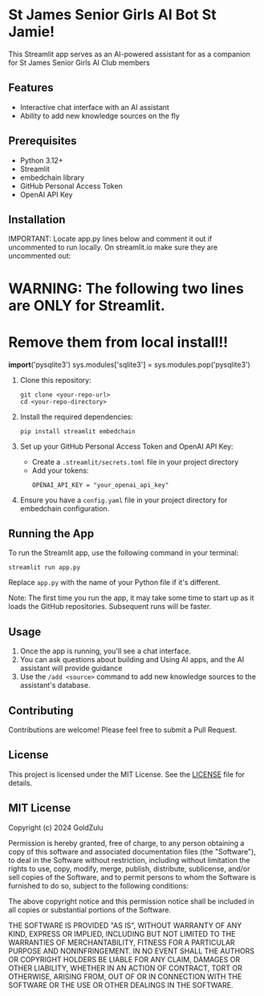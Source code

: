 # St James Senior Girls AI Bot St Jamie!

This Streamlit app serves as an AI-powered assistant for as a companion for St James Senior Girls AI Club members

## Features

- Interactive chat interface with an AI assistant
- Ability to add new knowledge sources on the fly

## Prerequisites

- Python 3.12+
- Streamlit
- embedchain library
- GitHub Personal Access Token
- OpenAI API Key

## Installation

IMPORTANT: Locate app.py lines below and comment it out if uncommented to run locally. On streamlit.io make sure they are uncommented out:
# WARNING: The following two lines are ONLY for Streamlit.
# Remove them from local install!!
__import__('pysqlite3')
sys.modules['sqlite3'] = sys.modules.pop('pysqlite3')

1. Clone this repository:
   ```
   git clone <your-repo-url>
   cd <your-repo-directory>
   ```

2. Install the required dependencies:
   ```
   pip install streamlit embedchain
   ```

3. Set up your GitHub Personal Access Token and OpenAI API Key:
   - Create a `.streamlit/secrets.toml` file in your project directory
   - Add your tokens:
     ```
     OPENAI_API_KEY = "your_openai_api_key"
     ```

4. Ensure you have a `config.yaml` file in your project directory for embedchain configuration.

## Running the App

To run the Streamlit app, use the following command in your terminal:

```
streamlit run app.py
```

Replace `app.py` with the name of your Python file if it's different.

Note: The first time you run the app, it may take some time to start up as it loads the GitHub repositories. Subsequent runs will be faster.

## Usage

1. Once the app is running, you'll see a chat interface.
2. You can ask questions about building and Using AI apps, and the AI assistant will provide guidance
3. Use the `/add <source>` command to add new knowledge sources to the assistant's database.

## Contributing

Contributions are welcome! Please feel free to submit a Pull Request.

## License

This project is licensed under the MIT License. See the [LICENSE](LICENSE) file for details.

## MIT License

Copyright (c) 2024 GoldZulu

Permission is hereby granted, free of charge, to any person obtaining a copy
of this software and associated documentation files (the "Software"), to deal
in the Software without restriction, including without limitation the rights
to use, copy, modify, merge, publish, distribute, sublicense, and/or sell
copies of the Software, and to permit persons to whom the Software is
furnished to do so, subject to the following conditions:

The above copyright notice and this permission notice shall be included in all
copies or substantial portions of the Software.

THE SOFTWARE IS PROVIDED "AS IS", WITHOUT WARRANTY OF ANY KIND, EXPRESS OR
IMPLIED, INCLUDING BUT NOT LIMITED TO THE WARRANTIES OF MERCHANTABILITY,
FITNESS FOR A PARTICULAR PURPOSE AND NONINFRINGEMENT. IN NO EVENT SHALL THE
AUTHORS OR COPYRIGHT HOLDERS BE LIABLE FOR ANY CLAIM, DAMAGES OR OTHER
LIABILITY, WHETHER IN AN ACTION OF CONTRACT, TORT OR OTHERWISE, ARISING FROM,
OUT OF OR IN CONNECTION WITH THE SOFTWARE OR THE USE OR OTHER DEALINGS IN THE
SOFTWARE.
